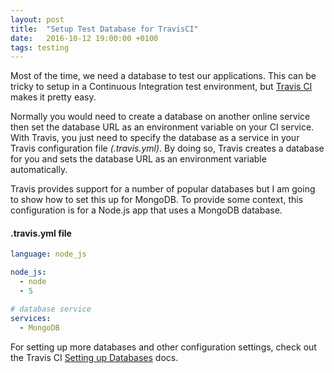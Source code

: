 ```yaml
---
layout: post
title:  "Setup Test Database for TravisCI"
date:   2016-10-12 19:00:00 +0100
tags: testing
---
```


Most of the time, we need a database to test our applications. This can be tricky to setup in a Continuous Integration test environment, but [Travis CI](https://travis-ci.org) makes it pretty easy.

Normally you would need to create a database on another online service then set the database URL as an environment variable on your CI service. With Travis, you just need to specify the database as a service in your Travis configuration file _(.travis.yml)_. By doing so, Travis creates a database for you and sets the database URL as an environment variable automatically.

Travis provides support for a number of popular databases but I am going to show how to set this up for MongoDB. To provide some context, this configuration is for a Node.js app that uses a MongoDB database.


#### .travis.yml file
```yml
language: node_js

node_js:
  - node
  - 5

# database service
services:
  - MongoDB
```

For setting up more databases and other configuration settings, check out the Travis CI [Setting up Databases](https://docs.travis-ci.com/user/database-setup/) docs.
